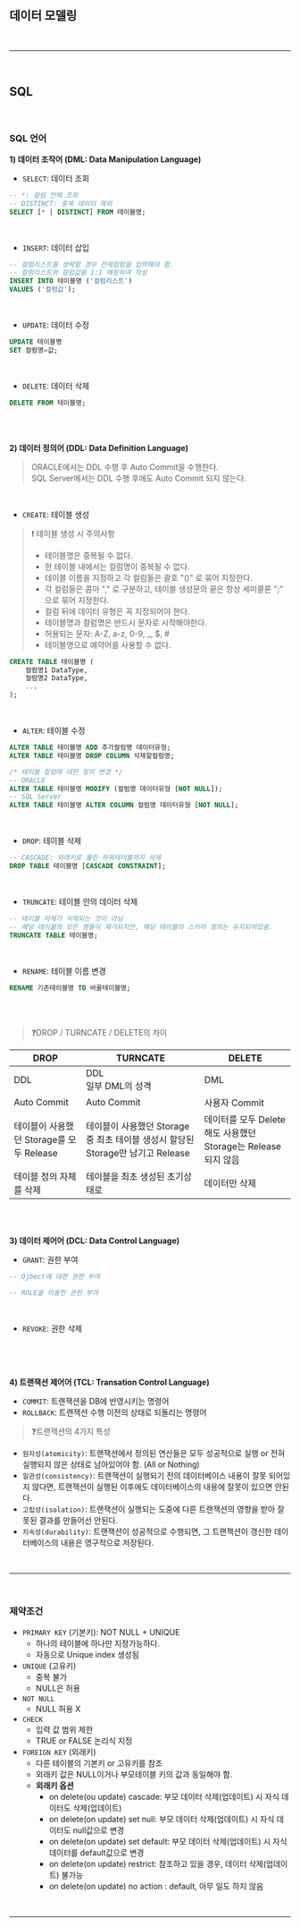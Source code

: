 <br/>

## 데이터 모델링

<br/><hr><br/>

## SQL

<br/>

### SQL 언어
**1) 데이터 조작어 (DML: Data Manipulation Language)** 
- `SELECT`: 데이터 조회
~~~sql
-- *: 컬럼 전체 조회
-- DISTINCT: 중복 데이터 제외
SELECT [* | DISTINCT] FROM 테이블명;
~~~
<br/>

- `INSERT`: 데이터 삽입    
~~~sql
-- 컬럼리스트를 생략할 경우 전체컬럼을 입력해야 함.
-- 컬럼리스트와 컬럼값을 1:1 매핑하여 작성
INSERT INTO 테이블명 ('컬럼리스트')
VALUES ('컬럼값');
~~~
<br/>

- `UPDATE`: 데이터 수정
~~~sql
UPDATE 테이블명
SET 컬럼명=값;
~~~
<br/>


- `DELETE`: 데이터 삭제
~~~sql
DELETE FROM 테이블명;
~~~
<br/> <br/>


**2) 데이터 정의어 (DDL: Data Definition Language)**
> ORACLE에서는 DDL 수행 후 Auto Commit을 수행한다. <br/> 
SQL Server에서는 DDL 수행 후에도 Auto Commit 되지 않는다.

<br/>

- `CREATE`: 테이블 생성
>❗️ 테이블 생성 시 주의사항 <br/>
> - 테이블명은 중복될 수 없다.
> - 한 테이블 내에서는 컬럼명이 중복될 수 없다.
> - 테이블 이름을 지정하고 각 컬럼들은 괄호 "()" 로 묶어 지정한다.
> - 각 컬럼들은 콤마 "," 로 구분하고, 테이블 생성문의 끝은 항상 세미콜론 ";" 으로 묶어 지정한다.
> - 컬럼 뒤에 데이터 유형은 꼭 지정되어야 한다.
> - 테이블명과 컬럼명은 반드시 문자로 시작해야한다.
> - 허용되는 문자: A-Z, a-z, 0-9, _, $, #
> - 테이블명으로 예약어를 사용할 수 없다.

~~~sql
CREATE TABLE 테이블명 (
    컬럼명1 DataType,
    컬럼명2 DataType,
    ...
);
~~~

<br/>

- `ALTER`: 테이블 수정
~~~sql
ALTER TABLE 테이블명 ADD 추가컬럼명 데이터유형;
ALTER TABLE 테이블명 DROP COLUMN 삭제할컬럼명;

/* 테이블 칼럼에 대한 정의 변경 */
-- ORACLE
ALTER TABLE 테이블명 MODIFY (컬럼명 데이터유형 [NOT NULL]);
-- SQL Server
ALTER TABLE 테이블명 ALTER COLUMN 컬럼명 데이터유형 [NOT NULL];

~~~
<br/>

- `DROP`: 테이블 삭제
~~~sql
-- CASCADE: 외래키로 물린 하위테이블까지 삭제
DROP TABLE 테이블명 [CASCADE CONSTRAINT];
~~~
<br/>

- `TRUNCATE`: 테이블 안의 데이터 삭제
~~~sql
-- 테이블 자체가 삭제되는 것이 아님
-- 해당 테이블의 모든 행들이 제거되지만, 해당 테이블의 스키마 정의는 유지되어있음.
TRUNCATE TABLE 테이블명;
~~~
<br/>

- `RENAME`: 테이블 이름 변경
~~~sql
RENAME 기존테이블명 TO 바꿀테이블명;
~~~
<br/> <br/>

> ❓DROP / TURNCATE / DELETE의 차이

|DROP|TURNCATE|DELETE
|-|-|-|
|DDL|DDL<br>일부 DML의 성격|DML
|Auto Commit|Auto Commit|사용자 Commit
|테이블이 사용했던 Storage를 모두 Release|테이블이 사용했던 Storage중 최초 테이블 생성시 할당된 Storage만 남기고 Release|데이터를 모두 Delete해도 사용했던 Storage는 Release되지 않음
|테이블 정의 자체를 삭제|테이블을 최초 생성된 초기상태로|데이터만 삭제

<br/><br/>

**3) 데이터 제어어 (DCL: Data Control Language)**
- `GRANT`: 권한 부여
~~~sql
-- Ojbect에 대한 권한 부여

-- ROLE을 이용한 권한 부여
~~~
<br/>

- `REVOKE`: 권한 삭제
~~~sql

~~~
<br/> <br/>


**4) 트랜잭션 제어어 (TCL: Transation Control Language)**
- `COMMIT`: 트랜잭션을 DB에 반영시키는 명령어
- `ROLLBACK`: 트랜잭션 수행 이전의 상태로 되돌리는 명령어

> ❓트랜잭션의 4가지 특성
- `원자성(atomicity)`: 트랜잭션에서 정의된 연산들은 모두 성공적으로 실행 or 전혀 실행되지 않은 상태로 남아있어야 함. (All or Nothing)
- `일관성(consistency)`: 트랜잭션이 실행되기 전의 데이터베이스 내용이 잘못 되어있지 않다면, 트랜잭션이 실행된 이후에도 데이터베이스의 내용에 잘못이 있으면 안된다.
- `고립성(isolation)`: 트랜잭션이 실행되는 도중에 다른 트랜잭션의 영향을 받아 잘못된 결과를 만들어선 안된다.
- `지속성(durability)`: 트랜잭션이 성공적으로 수행되면, 그 트랜잭션이 갱신한 데이터베이스의 내용은 영구적으로 저장된다.

<br/> <hr> <br/>

### 제약조건
- `PRIMARY KEY` (기본키): NOT NULL + UNIQUE
    + 하나의 테이블에 하나만 지정가능하다.
    + 자동으로 Unique index 생성됨
- `UNIQUE` (고유키)
    + 중복 불가
    + NULL은 허용
- `NOT NULL`
    + NULL 허용 X
- `CHECK`
    + 입력 값 범위 제한
    + TRUE or FALSE 논리식 지정
- `FOREIGN KEY` (외래키)
    + 다른 테이블의 기본키 or 고유키를 참조
    + 외래키 값은 NULL이거나 부모테이블 키의 값과 동일해야 함.
    + **외래키 옵션**
        - on delete(ou update) cascade: 부모 데이터 삭제(업데이트) 시 자식 데이터도 삭제(업데이트)
        - on delete(on update) set null: 부모 데이터 삭제(업데이트) 시 자식 데이터도 null값으로 변경
        - on delete(on update) set default: 부모 데이터 삭제(업데이트) 시 자식 데이터를 default값으로 변경
        - on delete(on update) restrict: 참조하고 있을 경우, 데이터 삭제(업데이트) 불가능
        - on delete(on update) no action : default, 아무 일도 하지 않음


<br/><hr><br/>